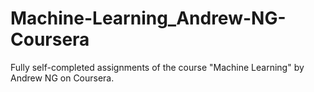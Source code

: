 # Machine-Learning_Andrew-NG-Coursera
Fully self-completed assignments of the course "Machine Learning" by Andrew NG on Coursera. 
